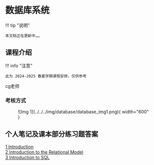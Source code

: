 # 数据库系统

!!! tip "说明"

    本文档正在更新中……

## 课程介绍

!!! info "注意"

    此为 2024-2025 春夏学期课程安排，仅供参考

cg老师

### 考核方式

<figure markdown="span">
  ![Img 1](../../../img/database/database_img1.png){ width="600" }
</figure>

## 个人笔记及课本部分练习题答案

[1 Introduction](./ch1.md)<br/>
[2 Introduction to the Relational Model](./ch2.md)<br/>
[3 Introduction to SQL](./ch3.md)